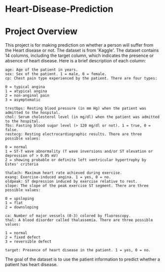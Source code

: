 # Heart-Disease-Prediction
# Project Overview

This project is for making prediction on whether a person will suffer from the Heart disease or not.
The dataset is from 'Kaggle'.
The dataset contains 14 columns, including the target column, which indicates the presence or absence of heart disease. Here is a brief description of each column:

    age: Age of the patient in years.
    sex: Sex of the patient. 1 = male, 0 = female.
    cp: Chest pain type experienced by the patient. There are four types:

    0 = typical angina
    1 = atypical angina
    2 = non-anginal pain
    3 = asymptomatic

    trestbps: Resting blood pressure (in mm Hg) when the patient was admitted to the hospital.
    chol: Serum cholesterol level (in mg/dl) when the patient was admitted to the hospital.
    fbs: Fasting blood sugar level (> 120 mg/dl or not). 1 = true, 0 = false.
    restecg: Resting electrocardiographic results. There are three possible values:

    0 = normal
    1 = ST-T wave abnormality (T wave inversions and/or ST elevation or depression of > 0.05 mV)
    2 = showing probable or definite left ventricular hypertrophy by Estes' criteria

    thalach: Maximum heart rate achieved during exercise.
    exang: Exercise-induced angina. 1 = yes, 0 = no.
    oldpeak: ST depression induced by exercise relative to rest.
    slope: The slope of the peak exercise ST segment. There are three possible values:

    0 = upsloping
    1 = flat
    2 = downsloping

    ca: Number of major vessels (0-3) colored by fluoroscopy.
    thal: A blood disorder called thalassemia. There are three possible values:

    1 = normal
    2 = fixed defect
    3 = reversible defect

    target: Presence of heart disease in the patient. 1 = yes, 0 = no.

The goal of the dataset is to use the patient information to predict whether a patient has heart disease.
